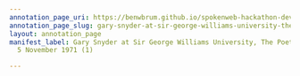 ```yaml
---
annotation_page_uri: https://benwbrum.github.io/spokenweb-hackathon-development-noterms/annotations/gary-snyder-at-sir-george-williams-university-the-poetry-series-5-november-1971-1--canvas-1-toc.json
annotation_page_slug: gary-snyder-at-sir-george-williams-university-the-poetry-series-5-november-1971-1--canvas-1-toc
layout: annotation_page
manifest_label: Gary Snyder at Sir George Williams University, The Poetry Series,
  5 November 1971 (1)

---
```

